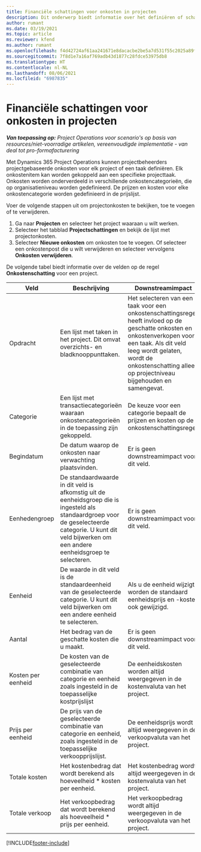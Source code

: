 ```yaml
---
title: Financiële schattingen voor onkosten in projecten
description: Dit onderwerp biedt informatie over het definiëren of schatten van projectgebaseerde onkosten.
author: rumant
ms.date: 03/19/2021
ms.topic: article
ms.reviewer: kfend
ms.author: rumant
ms.openlocfilehash: f4d42724af61aa241671e8dacacbe2be5a7d531f55c2025a89ff777ac41e9b67
ms.sourcegitcommit: 7f8d1e7a16af769adb43d1877c28fdce53975db8
ms.translationtype: HT
ms.contentlocale: nl-NL
ms.lasthandoff: 08/06/2021
ms.locfileid: "6987835"
---
```

# <a name="financial-estimates-for-expenses-on-projects"></a>Financiële schattingen voor onkosten in projecten
_**Van toepassing op:** Project Operations voor scenario's op basis van resources/niet-voorradige artikelen, vereenvoudigde implementatie - van deal tot pro-formafacturering_

Met Dynamics 365 Project Operations kunnen projectbeheerders projectgebaseerde onkosten voor elk project of een taak definiëren. Elk onkostenitem kan worden gekoppeld aan een specifieke projecttaak. Onkosten worden onderverdeeld in verschillende onkostencategorieën, die op organisatieniveau worden gedefinieerd. De prijzen en kosten voor elke onkostencategorie worden gedefinieerd in de prijslijst. 

Voer de volgende stappen uit om projectonkosten te bekijken, toe te voegen of te verwijderen.

1. Ga naar **Projecten** en selecteer het project waaraan u wilt werken.
2. Selecteer het tabblad **Projectschattingen** en bekijk de lijst met projectonkosten.
3. Selecteer **Nieuwe onkosten** om onkosten toe te voegen. Of selecteer een onkostenpost die u wilt verwijderen en selecteer vervolgens **Onkosten verwijderen**.

De volgende tabel biedt informatie over de velden op de regel **Onkostenschatting** voor een project. 

| **Veld** | **Beschrijving** | **Downstreamimpact** |
| --- | --- | --- |
| Opdracht | Een lijst met taken in het project. Dit omvat overzichts- en bladknooppunttaken. | Het selecteren van een taak voor een onkostenschattingsregel heeft invloed op de geschatte onkosten en onkostenverkopen voor een taak. Als dit veld leeg wordt gelaten, wordt de onkostenschatting alleen op projectniveau bijgehouden en samengevat. |
| Categorie | Een lijst met transactiecategorieën waaraan onkostencategorieën in de toepassing zijn gekoppeld. | De keuze voor een categorie bepaalt de prijzen en kosten op de onkostenschattingsregel. |
| Begindatum | De datum waarop de onkosten naar verwachting plaatsvinden. | Er is geen downstreamimpact voor dit veld. |
| Eenhedengroep | De standaardwaarde in dit veld is afkomstig uit de eenheidsgroep die is ingesteld als standaardgroep voor de geselecteerde categorie. U kunt dit veld bijwerken om een andere eenheidsgroep te selecteren. | Er is geen downstreamimpact voor dit veld. |
| Eenheid | De waarde in dit veld is de standaardeenheid van de geselecteerde categorie. U kunt dit veld bijwerken om een andere eenheid te selecteren. | Als u de eenheid wijzigt, worden de standaard eenheidsprijs en -kosten ook gewijzigd. |
| Aantal | Het bedrag van de geschatte kosten die u maakt. | Er is geen downstreamimpact voor dit veld. |
| Kosten per eenheid | De kosten van de geselecteerde combinatie van categorie en eenheid zoals ingesteld in de toepasselijke kostprijslijst | De eenheidskosten worden altijd weergegeven in de kostenvaluta van het project. |
| Prijs per eenheid | De prijs van de geselecteerde combinatie van categorie en eenheid, zoals ingesteld in de toepasselijke verkoopprijslijst. | De eenheidsprijs wordt altijd weergegeven in de verkoopvaluta van het project. |
| Totale kosten | Het kostenbedrag dat wordt berekend als hoeveelheid \* kosten per eenheid.| Het kostenbedrag wordt altijd weergegeven in de kostenvaluta van het project. |
| Totale verkoop | Het verkoopbedrag dat wordt berekend als hoeveelheid \* prijs per eenheid. | Het verkoopbedrag wordt altijd weergegeven in de verkoopvaluta van het project. |


[!INCLUDE[footer-include](../includes/footer-banner.md)]
